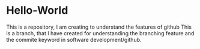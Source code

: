 # Hello-World
This is a repository, I am creating to understand the features of github
This is a branch, that I have created for understanding the branching feature and the commite keyword in software development/github.
